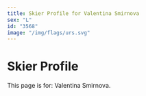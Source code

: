 ```yaml
---
title: Skier Profile for Valentina Smirnova
sex: "L"
id: "3568"
image: "/img/flags/urs.svg" 
---
```


# Skier Profile

This page is for: Valentina Smirnova.
    